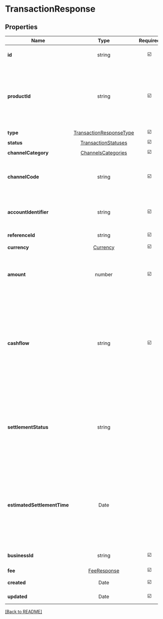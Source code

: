 # TransactionResponse



## Properties

| Name | Type | Required | Description | Examples |
|------------|:-------------:|:-------------:|-------------|:-------------:|
| **id** |string | ☑️ | The unique id of a transaction. It will have &#x60;txn_&#x60; as prefix | | |
| **productId** |string | ☑️ | The product_id of the transaction. Product id will have a different prefix for each product. You can use this id to match the transaction from this API to each product API. | | |
| **type** |[TransactionResponseType](TransactionResponseType.md) | ☑️ |  | | |
| **status** |[TransactionStatuses](TransactionStatuses.md) | ☑️ |  | | |
| **channelCategory** |[ChannelsCategories](ChannelsCategories.md) | ☑️ |  | | |
| **channelCode** |string | ☑️ | The channel of the transaction that is used. See [channel codes](https://docs.xendit.co/xendisburse/channel-codes) for the list of available per channel categories. | | |
| **accountIdentifier** |string | ☑️ | Account identifier of transaction. The format will be different from each channel. | | |
| **referenceId** |string | ☑️ | customer supplied reference/external_id | | |
| **currency** |[Currency](Currency.md) | ☑️ |  | | |
| **amount** |number | ☑️ | The transaction amount. The number of decimal places will be different for each currency according to ISO 4217. | | |
| **cashflow** |string | ☑️ | Representing whether the transaction is money in or money out For transfer, the transfer out side it will shows up as money out and on transfer in side in will shows up as money-in. Available values are &#x60;MONEY_IN&#x60; for money in and &#x60;MONEY_OUT&#x60; for money out. | | |
| **settlementStatus** |string |  | The settlement status of the transaction. &#x60;PENDING&#x60; - Transaction amount has not been settled to merchant\&#39;s balance. &#x60;SETTLED&#x60; - Transaction has been settled to merchant\&#39;s balance | | |
| **estimatedSettlementTime** |Date |  | Estimated settlement time will only apply to money-in transactions. For money-out transaction, the value will be &#x60;NULL&#x60;. Estimated settlement time in which transaction amount will be settled to merchant\&#39;s balance. | | |
| **businessId** |string | ☑️ | The id of business where this transaction belong to | | |
| **fee** |[FeeResponse](FeeResponse.md) | ☑️ |  | | |
| **created** |Date | ☑️ | Transaction created timestamp (UTC+0) | | |
| **updated** |Date | ☑️ | Transaction updated timestamp (UTC+0) | | |



[[Back to README]](../../README.md)
